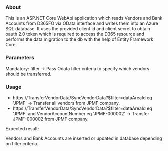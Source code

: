### About
This is an ASP.NET Core WebApi application which reads Vendors and Bank Accounts from D365FO via OData interface and writes them into an Azure SQL database. 
It uses the provided client id and client secret to obtain oauth 2.0 token which is required to access the D365 resource and performs the data migration to the db with the help of Entity Framework Core.

### Parameters
Mandatory: filter -> Pass Odata filter criteria to specify which vendors should be transferred.

### Usage
- https://TransferVendorData/SyncVendorData?$filter=dataAreaId eq 'JPMF' -> Transfer all vendors from JPMF company.
- https://TransferVendorData/SyncVendorData?$filter=dataAreaId eq 'JPMF' and VendorAccountNumber eq 'JPMF-000002' -> Transfer JPMF-000002 from JPMF company.

Expected result:

Vendors and Bank Accounts are inserted or updated in database depending on filter criteria.